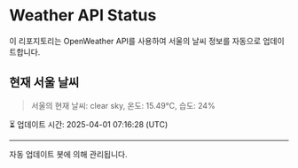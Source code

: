 
# Weather API Status

이 리포지토리는 OpenWeather API를 사용하여 서울의 날씨 정보를 자동으로 업데이트합니다.

## 현재 서울 날씨
> 서울의 현재 날씨: clear sky, 온도: 15.49°C, 습도: 24%

⏳ 업데이트 시간: 2025-04-01 07:16:28 (UTC)

---
자동 업데이트 봇에 의해 관리됩니다.
